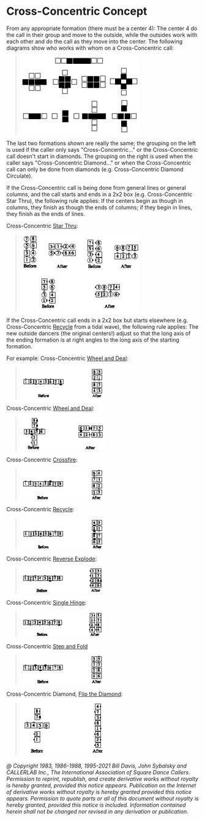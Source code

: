 
# Cross-Concentric Concept

From any appropriate formation (there must be a center 4): The center 4 do
the call in their group and move to the outside, while the outsides work with
each other and do the call as they move into the center. The following diagrams
show who works with whom on a Cross-Concentric call: 

> 
> ![alt](cross_concentric_concept_1.png)
> 

The last two formations shown are really the same; the grouping on the left is
used if the caller only says "Cross-Concentric..." or the
Cross-Concentric call doesn't start in diamonds. The grouping on the right is used
when the caller says "Cross-Concentric Diamond..." or when the
Cross-Concentric call can only be done from diamonds (e.g. Cross-Concentric
Diamond Circulate). 

If the Cross-Concentric call is being done from general lines or general
columns, and the call starts and ends in a 2x2 box (e.g. Cross-Concentric Star
Thru), the following rule applies: If the centers begin as though in columns,
they finish as though the ends of columns; if they begin in lines, they finish
as the ends of lines.

Cross-Concentric [Star Thru](../b1/star_thru.md):

> 
> ![alt](cross_concentric_concept_2.png)
> 

If the Cross-Concentric call ends in a 2x2 box but starts
elsewhere (e.g. Cross-Concentric [ Recycle](../ms/recycle.md) from a tidal wave), the following rule
applies: The new outside dancers (the original centers!) adjust so that the long
axis of the ending formation is at right angles to the long axis of the starting
formation.

For example: Cross-Concentric [Wheel and Deal](../b2/wheel_and_deal.md):

> 
> ![alt](cross_concentric_concept_3.png)
> 

Cross-Concentric [Wheel and Deal](../b2/wheel_and_deal.md): 

> 
> ![alt](cross_concentric_concept_4.png)
> 

Cross-Concentric [Crossfire](../plus/crossfire.md): 

> 
> ![alt](cross_concentric_concept_5.png)
> 

Cross-Concentric [Recycle](../ms/recycle.md):

> 
> ![alt](cross_concentric_concept_6.png)
> 

Cross-Concentric [Reverse Explode](../c1/reverse_explode.md): 

> 
> ![alt](cross_concentric_concept_7.png)
> 

Cross-Concentric [Single Hinge](../ms/hinge.md): 

> 
> ![alt](cross_concentric_concept_8.png)
> 

Cross-Concentric [Step and Fold](../c1/step_and_fold.md)

> 
> ![alt](cross_concentric_concept_9.png)
> 

Cross-Concentric Diamond, [Flip the Diamond](../plus/flip_the_diamond.md):

> 
> ![alt](cross_concentric_concept_10.png)
> 

###### @ Copyright 1983, 1986-1988, 1995-2021 Bill Davis, John Sybalsky and CALLERLAB Inc., The International Association of Square Dance Callers. Permission to reprint, republish, and create derivative works without royalty is hereby granted, provided this notice appears. Publication on the Internet of derivative works without royalty is hereby granted provided this notice appears. Permission to quote parts or all of this document without royalty is hereby granted, provided this notice is included. Information contained herein shall not be changed nor revised in any derivation or publication.

